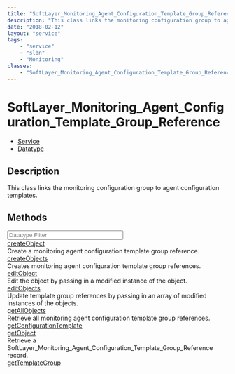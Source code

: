 ```yaml
---
title: "SoftLayer_Monitoring_Agent_Configuration_Template_Group_Reference"
description: "This class links the monitoring configuration group to agent configuration templates."
date: "2018-02-12"
layout: "service"
tags:
    - "service"
    - "sldn"
    - "Monitoring"
classes:
    - "SoftLayer_Monitoring_Agent_Configuration_Template_Group_Reference"
---
```

# SoftLayer_Monitoring_Agent_Configuration_Template_Group_Reference
<div id='service-datatype'>
    <ul id='sldn-reference-tabs'>
    <li id='service'> <a href='/reference/services/SoftLayer_Monitoring_Agent_Configuration_Template_Group_Reference' >Service</a></li>    <li id='datatype'> <a href='/reference/datatypes/SoftLayer_Monitoring_Agent_Configuration_Template_Group_Reference' >Datatype</a></li>
    </ul>
</div>

## Description
This class links the monitoring configuration group to agent configuration templates. 



        
<div id="properties" class="content">
    <h2>Methods</h2>
    <div class="view-filters">
        <div class="clearfix">
            <div class="search-input-box">
                <input placeholder="Datatype Filter" onkeyup="titleSearch(inputId='edit-combine', divId='method-div', elementClass='method-row')" 
                    type="text" id="edit-combine" value="" size="30" maxlength="128" class="form-text">
            </div>
        </div>
    </div>
    <div id="method-div">
            <div class="method-row">
                        <span class='view-field-title'><a href='/reference/services/SoftLayer_Monitoring_Agent_Configuration_Template_Group_Reference/createObject'> createObject</a> </span>
            <div class='views-field-body'>Create a monitoring agent configuration template group reference.</div>
        </div>
            <div class="method-row">
                        <span class='view-field-title'><a href='/reference/services/SoftLayer_Monitoring_Agent_Configuration_Template_Group_Reference/createObjects'> createObjects</a> </span>
            <div class='views-field-body'>Creates monitoring agent configuration template group references.</div>
        </div>
            <div class="method-row">
                        <span class='view-field-title'><a href='/reference/services/SoftLayer_Monitoring_Agent_Configuration_Template_Group_Reference/editObject'> editObject</a> </span>
            <div class='views-field-body'>Edit the object by passing in a modified instance of the object.</div>
        </div>
            <div class="method-row">
                        <span class='view-field-title'><a href='/reference/services/SoftLayer_Monitoring_Agent_Configuration_Template_Group_Reference/editObjects'> editObjects</a> </span>
            <div class='views-field-body'>Update template group references by passing in an array of modified instances of the objects. </div>
        </div>
            <div class="method-row">
                        <span class='view-field-title'><a href='/reference/services/SoftLayer_Monitoring_Agent_Configuration_Template_Group_Reference/getAllObjects'> getAllObjects</a> </span>
            <div class='views-field-body'>Retrieve all monitoring agent configuration template group references.</div>
        </div>
            <div class="method-row">
                        <span class='view-field-title'><a href='/reference/services/SoftLayer_Monitoring_Agent_Configuration_Template_Group_Reference/getConfigurationTemplate'> getConfigurationTemplate</a> </span>
            <div class='views-field-body'></div>
        </div>
            <div class="method-row">
                        <span class='view-field-title'><a href='/reference/services/SoftLayer_Monitoring_Agent_Configuration_Template_Group_Reference/getObject'> getObject</a> </span>
            <div class='views-field-body'>Retrieve a SoftLayer_Monitoring_Agent_Configuration_Template_Group_Reference record.</div>
        </div>
            <div class="method-row">
                        <span class='view-field-title'><a href='/reference/services/SoftLayer_Monitoring_Agent_Configuration_Template_Group_Reference/getTemplateGroup'> getTemplateGroup</a> </span>
            <div class='views-field-body'></div>
        </div>
        </div>
</div>

